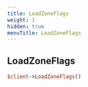 ```yaml
---
title: LoadZoneFlags
weight: 1
hidden: true
menuTitle: LoadZoneFlags
---
```

## LoadZoneFlags
```perl
$client->LoadZoneFlags()
```
